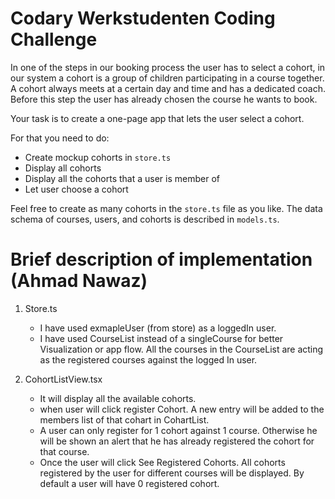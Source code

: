 # Codary Werkstudenten Coding Challenge

In one of the steps in our booking process the user has to select a cohort, in our system a cohort is a group of children participating in a course together. A cohort always meets at a certain day and time and has a dedicated coach. Before this step the user has already chosen the course he wants to book.

Your task is to create a one-page app that lets the user select a cohort.

For that you need to do:

- Create mockup cohorts in `store.ts`
- Display all cohorts
- Display all the cohorts that a user is member of
- Let user choose a cohort

Feel free to create as many cohorts in the `store.ts` file as you like. The data schema of courses, users, and cohorts is described in `models.ts`.


# Brief description of implementation (Ahmad Nawaz)

1. Store.ts
    - I have used exmapleUser (from store) as a loggedIn user.
    - I have used CourseList instead of a singleCourse for better Visualization or app flow. All the courses in the CourseList are acting as the registered courses against the logged In user.

2. CohortListView.tsx
    - It will display all the available cohorts.
    - when user will click register Cohort. A new entry will be added to the members list of that cohart in CohartList.
    - A user can only register for 1 cohort against 1 course. Otherwise he will be shown an alert that he has already registered the cohort for that course.
    - Once the user will click See Registered Cohorts. All cohorts registered by the user for different courses will be displayed. By default a user will have 0 registered cohort.

